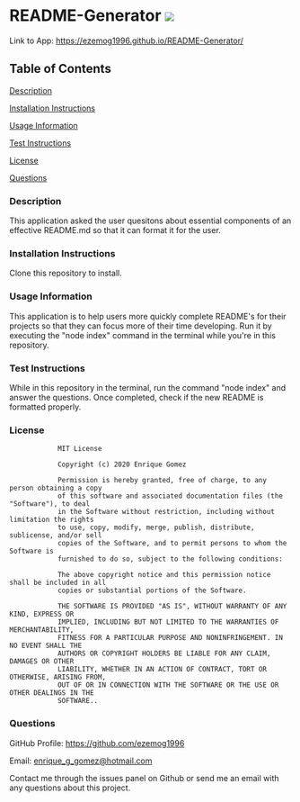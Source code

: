 # README-Generator ![](https://img.shields.io/badge/license-MIT-green)

Link to App: https://ezemog1996.github.io/README-Generator/

## Table of Contents

[Description](https://github.com/ezemog1996/README-Generator#description)

[Installation Instructions](https://github.com/ezemog1996/README-Generator#installation-instructions)

[Usage Information](https://github.com/ezemog1996/README-Generator#usage-information)

[Test Instructions](https://github.com/ezemog1996/README-Generator#test-instructions)

[License](https://github.com/ezemog1996/README-Generator#license)

[Questions](https://github.com/ezemog1996/README-Generator#questions)

### Description

This application asked the user quesitons about essential components of an effective README.md so that it can format it for the user.

### Installation Instructions

Clone this repository to install.

### Usage Information

This application is to help users more quickly complete README's for their projects so that they can focus more of their time developing. Run it by executing the "node index" command in the terminal while you're in this repository.

### Test Instructions

While in this repository in the terminal, run the command "node index" and answer the questions. Once completed, check if the new README is formatted properly.

### License


                MIT License

                Copyright (c) 2020 Enrique Gomez
                
                Permission is hereby granted, free of charge, to any person obtaining a copy
                of this software and associated documentation files (the "Software"), to deal
                in the Software without restriction, including without limitation the rights
                to use, copy, modify, merge, publish, distribute, sublicense, and/or sell
                copies of the Software, and to permit persons to whom the Software is
                furnished to do so, subject to the following conditions:
                
                The above copyright notice and this permission notice shall be included in all
                copies or substantial portions of the Software.
                
                THE SOFTWARE IS PROVIDED "AS IS", WITHOUT WARRANTY OF ANY KIND, EXPRESS OR
                IMPLIED, INCLUDING BUT NOT LIMITED TO THE WARRANTIES OF MERCHANTABILITY,
                FITNESS FOR A PARTICULAR PURPOSE AND NONINFRINGEMENT. IN NO EVENT SHALL THE
                AUTHORS OR COPYRIGHT HOLDERS BE LIABLE FOR ANY CLAIM, DAMAGES OR OTHER
                LIABILITY, WHETHER IN AN ACTION OF CONTRACT, TORT OR OTHERWISE, ARISING FROM,
                OUT OF OR IN CONNECTION WITH THE SOFTWARE OR THE USE OR OTHER DEALINGS IN THE
                SOFTWARE..

### Questions

GitHub Profile: https://github.com/ezemog1996

Email: enrique_g_gomez@hotmail.com 

Contact me through the issues panel on Github or send me an email with any questions about this project.
